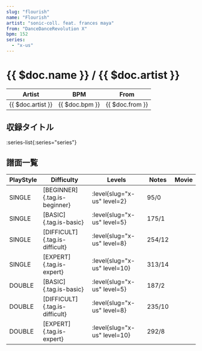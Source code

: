 ```yaml
---
slug: "flourish"
name: "Flourish"
artist: "sonic-coll. feat. frances maya"
from: "DanceDanceRevolution X"
bpm: 152
series:
  - "x-us"
---
```


# {{ $doc.name }} / {{ $doc.artist }}

|Artist|BPM|From|
|------|---|----|
|{{ $doc.artist }}|{{ $doc.bpm }}|{{ $doc.from }}|

## 収録タイトル

:series-list{:series="series"}

## 譜面一覧

|PlayStyle|Difficulty|Levels|Notes|Movie|
|---------|----------|------|-----|-----|
|SINGLE|[BEGINNER]{.tag.is-beginner}|<div class="field is-grouped is-grouped-multiline"> :level{slug="x-us" level=2}</div>|95/0||
|SINGLE|[BASIC]{.tag.is-basic}|<div class="field is-grouped is-grouped-multiline"> :level{slug="x-us" level=5}</div>|175/1||
|SINGLE|[DIFFICULT]{.tag.is-difficult}|<div class="field is-grouped is-grouped-multiline"> :level{slug="x-us" level=8}</div>|254/12||
|SINGLE|[EXPERT]{.tag.is-expert}|<div class="field is-grouped is-grouped-multiline"> :level{slug="x-us" level=10}</div>|313/14||
|DOUBLE|[BASIC]{.tag.is-basic}|<div class="field is-grouped is-grouped-multiline"> :level{slug="x-us" level=5}</div>|187/2||
|DOUBLE|[DIFFICULT]{.tag.is-difficult}|<div class="field is-grouped is-grouped-multiline"> :level{slug="x-us" level=8}</div>|235/10||
|DOUBLE|[EXPERT]{.tag.is-expert}|<div class="field is-grouped is-grouped-multiline"> :level{slug="x-us" level=10}</div>|292/8||
